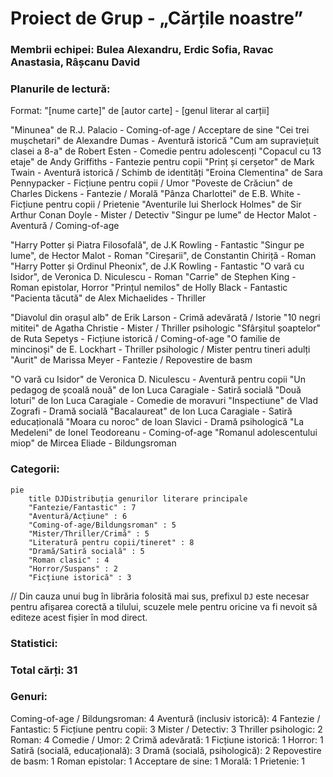 # Proiect de Grup - „Cărțile noastre”
### Membrii echipei: Bulea Alexandru, Erdic Sofia, Ravac Anastasia, Râșcanu David
### Planurile de lectură:
Format: "[nume carte]" de [autor carte] - [genul literar al carții]

"Minunea" de R.J. Palacio - Coming-of-age / Acceptare de sine
"Cei trei mușchetari" de Alexandre Dumas - Aventură istorică
"Cum am supraviețuit clasei a 8-a" de Robert Esten - Comedie pentru adolescenți
"Copacul cu 13 etaje" de Andy Griffiths - Fantezie pentru copii
"Prinț și cerșetor" de Mark Twain - Aventură istorică / Schimb de identități
"Eroina Clementina" de Sara Pennypacker - Ficțiune pentru copii / Umor
"Poveste de Crăciun" de Charles Dickens - Fantezie / Morală
"Pânza Charlottei" de E.B. White - Ficțiune pentru copii / Prietenie
"Aventurile lui Sherlock Holmes" de Sir Arthur Conan Doyle - Mister / Detectiv
"Singur pe lume" de Hector Malot - Aventură / Coming-of-age

"Harry Potter și Piatra Filosofală", de J.K Rowling - Fantastic
"Singur pe lume", de Hector Malot - Roman
"Cireșarii", de Constantin Chiriță - Roman
"Harry Potter și Ordinul Pheonix", de J.K Rowling - Fantastic
"O vară cu Isidor", de Veronica D. Niculescu - Roman
"Carrie" de Stephen King - Roman epistolar, Horror
"Prințul nemilos" de Holly Black - Fantastic
"Pacienta tăcută" de Alex Michaelides - Thriller

"Diavolul din orașul alb" de Erik Larson - Crimă adevărată / Istorie
"10 negri mititei" de Agatha Christie - Mister / Thriller psihologic
"Sfârșitul șoaptelor" de Ruta Sepetys - Ficțiune istorică / Coming-of-age
"O familie de mincinoși" de E. Lockhart - Thriller psihologic / Mister pentru tineri adulți
"Aurit" de Marissa Meyer - Fantezie / Repovestire de basm

"O vară cu Isidor" de Veronica D. Niculescu - Aventură pentru copii
"Un pedagog de școală nouă" de Ion Luca Caragiale - Satiră socială
"Două loturi" de Ion Luca Caragiale - Comedie de moravuri
"Inspectiune" de Vlad Zografi - Dramă socială
"Bacalaureat" de Ion Luca Caragiale - Satiră educațională
"Moara cu noroc" de Ioan Slavici - Dramă psihologică
"La Medeleni" de Ionel Teodoreanu - Coming-of-age
"Romanul adolescentului miop" de Mircea Eliade - Bildungsroman

### Categorii:
```mermaid
pie
    title DJDistribuția genurilor literare principale
    "Fantezie/Fantastic" : 7
    "Aventură/Acțiune" : 6
    "Coming-of-age/Bildungsroman" : 5
    "Mister/Thriller/Crimă" : 5
    "Literatură pentru copii/tineret" : 8
    "Dramă/Satiră socială" : 5
    "Roman clasic" : 4
    "Horror/Suspans" : 2
    "Ficțiune istorică" : 3
```
// Din cauza unui bug în librăria folosită mai sus, prefixul `DJ` este necesar pentru afișarea corectă a tilului, scuzele mele pentru oricine va fi nevoit să editeze acest fișier în mod direct. 

### Statistici:
### Total cărți: 31
### Genuri:
Coming-of-age / Bildungsroman: 4
Aventură (inclusiv istorică): 4
Fantezie / Fantastic: 5
Ficțiune pentru copii: 3
Mister / Detectiv: 3
Thriller psihologic: 2
Roman: 4
Comedie / Umor: 2
Crimă adevărată: 1
Ficțiune istorică: 1
Horror: 1
Satiră (socială, educațională): 3
Dramă (socială, psihologică): 2
Repovestire de basm: 1
Roman epistolar: 1
Acceptare de sine: 1
Morală: 1
Prietenie: 1
